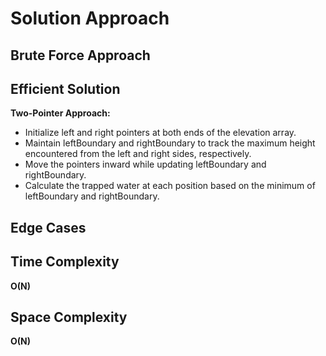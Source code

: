 <h1>Solution Approach</h1>

<h2>Brute Force Approach</h2>

<h2>Efficient Solution</h2>

**Two-Pointer Approach:**
   - Initialize left and right pointers at both ends of the elevation array.
   - Maintain leftBoundary and rightBoundary to track the maximum height encountered from the left and right sides, respectively.
   - Move the pointers inward while updating leftBoundary and rightBoundary.
   - Calculate the trapped water at each position based on the minimum of leftBoundary and rightBoundary.

<h2>Edge Cases</h2>

<h2>Time Complexity</h2>

<p><b>O(N)</b></p>

<h2>Space Complexity</h2>

<p><b>O(N)</b></p>
